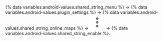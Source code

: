 {% data variables.android-values.shared_string_menu %} → {% data variables.android-values.plugin_settings %} → {% data variables.android-values.shared_string_online_maps  %} → ![Overflow menu](/assets/images/icons/android/ic_overflow_menu_white.svg) → {% data variables.android-values.shared_string_enable %}.
